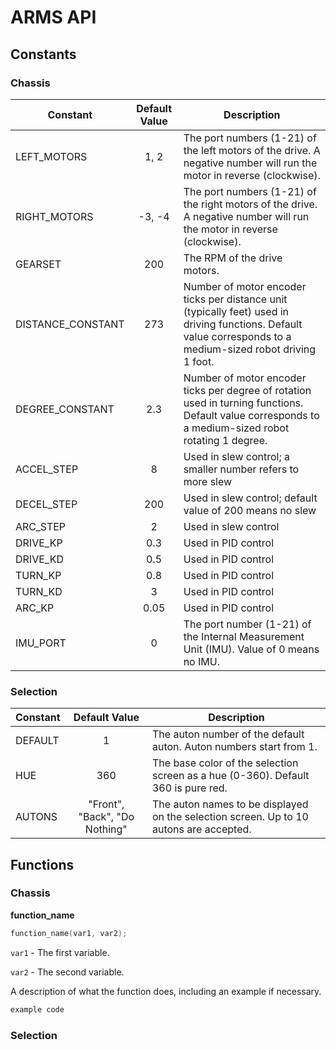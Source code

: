 # ARMS API

## Constants

### Chassis
| Constant | Default Value | Description |
| -------- | :----------: | -------------- |
| LEFT_MOTORS | 1, 2 | The port numbers (1-21) of the left motors of the drive. A negative number will run the motor in reverse (clockwise). |
| RIGHT_MOTORS | -3, -4 | The port numbers (1-21) of the right motors of the drive. A negative number will run the motor in reverse (clockwise). |
| GEARSET | 200 | The RPM of the drive motors. |
| DISTANCE_CONSTANT | 273 | Number of motor encoder ticks per distance unit (typically feet) used in driving functions. Default value corresponds to a medium-sized robot driving 1 foot. |
| DEGREE_CONSTANT | 2.3 | Number of motor encoder ticks per degree of rotation used in turning functions. Default value corresponds to a medium-sized robot rotating 1 degree. |
| ACCEL_STEP | 8 | Used in slew control; a smaller number refers to more slew |
| DECEL_STEP | 200 | Used in slew control; default value of 200 means no slew |
| ARC_STEP | 2 | Used in slew control |
| DRIVE_KP | 0.3 | Used in PID control |
| DRIVE_KD | 0.5 | Used in PID control |
| TURN_KP | 0.8 | Used in PID control |
| TURN_KD | 3 | Used in PID control |
| ARC_KP | 0.05 | Used in PID control |
| IMU_PORT | 0 | The port number (1-21) of the Internal Measurement Unit (IMU). Value of 0 means no IMU. |

### Selection
| Constant | Default Value | Description |
| -------- | :----------: | -------------- |
| DEFAULT | 1 | The auton number of the default auton. Auton numbers start from 1. |
| HUE | 360 | The base color of the selection screen as a hue (0-360). Default 360 is pure red. |
| AUTONS | "Front", "Back", "Do Nothing" | The auton names to be displayed on the selection screen. Up to 10 autons are accepted. |

## Functions

### Chassis
**function_name**
```cpp
function_name(var1, var2);
```
`var1` - The first variable.

`var2` - The second variable.

A description of what the function does, including an example if necessary.
```cpp
example code
```

### Selection
